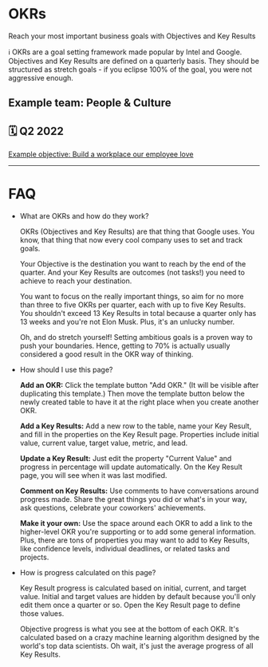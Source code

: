 # OKRs

Reach your most important business goals with Objectives and Key Results          

<aside>
ℹ️ OKRs are a goal setting framework made popular by Intel and Google. Objectives and Key Results are defined on a quarterly basis. They should be structured as stretch goals - if you eclipse 100% of the goal, you were not aggressive enough.

</aside>

## Example team: People & Culture

## 🗓 Q2 2022

[Example objective: Build a workplace our employee love](Example%20objective%20Build%20a%20workplace%20our%20employee%20l%209ca99f11fde641099d4829083c2f92da.csv)

---

# FAQ

- What are OKRs and how do they work?
    
    OKRs (Objectives and Key Results) are that thing that Google uses. You know, that thing that now every cool company uses to set and track goals.
    
    Your Objective is the destination you want to reach by the end of the quarter. And your Key Results are outcomes (not tasks!) you need to achieve to reach your destination.
    
    You want to focus on the really important things, so aim for no more than three to five OKRs per quarter, each with up to five Key Results. You shouldn't exceed 13 Key Results in total because a quarter only has 13 weeks and you're not Elon Musk. Plus, it's an unlucky number.
    
    Oh, and do stretch yourself! Setting ambitious goals is a proven way to push your boundaries. Hence, getting to 70% is actually usually considered a good result in the OKR way of thinking.
    
- How should I use this page?
    
    **Add an OKR:** 
    Click the template button "Add OKR." (It will be visible after duplicating this template.) Then move the template button below the newly created table to have it at the right place when you create another OKR.
    
    **Add a Key Results:** 
    Add a new row to the table, name your Key Result, and fill in the properties on the Key Result page. Properties include initial value, current value, target value, metric, and lead.
    
    **Update a Key Result:** 
    Just edit the property "Current Value" and progress in percentage will update automatically. On the Key Result page, you will see when it was last modified.
    
    **Comment on Key Results:** 
    Use comments to have conversations around progress made. Share the great things you did or what's in your way, ask questions, celebrate your coworkers' achievements.
    
    **Make it your own:** 
    Use the space around each OKR to add a link to the higher-level OKR you're supporting or to add some general information. Plus, there are tons of properties you may want to add to Key Results, like confidence levels, individual deadlines, or related tasks and projects.
    
- How is progress calculated on this page?
    
    Key Result progress is calculated based on initial, current, and target value. Initial and target values are hidden by default because you'll only edit them once a quarter or so. Open the Key Result page to define those values.
    
    Objective progress is what you see at the bottom of each OKR. It's calculated based on a crazy machine learning algorithm designed by the world's top data scientists. Oh wait, it's just the average progress of all Key Results.